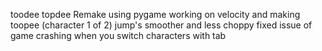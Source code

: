 toodee topdee Remake using pygame
working on velocity and making toopee (character 1 of 2) jump's smoother and less choppy
fixed issue of game crashing when you switch characters with tab